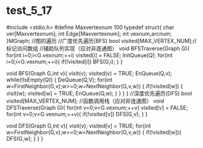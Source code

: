 # test_5_17
#include <stdio.h>
#define Maxvertexnum 100
typedef struct{
	char ver[Maxvertexnum];
	int Edge[Maxvertexnum];
	int vexnum,arcnum;
}MGraph;
//图的遍历
//广度优先遍历(BFS)
bool visited[MAX_VERTEX_NUM];//标记访问数组
//辅助队列实现（应对非连通图）
void BFSTraverse(Graph G){
	for(int i=0;i<G.vexnum;++i)
		visited[i] = FALSE;
	InitQueue(Q);
	for(int i=0;i<G.vexnum;++i){
		if(!visited[i])
			BFS(G,i);
	}
}

void BFS(Graph G,int v){
	visit(v);
	visited(v) = TRUE;
	EnQueue(Q,v);
	while(!IsEmpty(Q))
	{
		DeQueue(Q,V);
		for(int w=FirstNeighbor(G,v);w>=0;w=NextNeighbor(G,v,w))
		{
			if(!visited[w])
			{
				visit(w);
				visited[w] = TRUE;
				EnQueue(Q,w);
			}
		}
	}
}
//深度优先遍历(DFS)
bool visited[MAX_VERTEX_NUM];
//函数调用栈（应对非连通图）
void DFSTraverse(Graph G){
	for(int v=0;v<G.vexnum;++v)
		visited[v] = FALSE;
	for(int v=0;v<G.vexnum;++v){
		if(!visited[v])
			DFS(G,v);
	}
}

void DFS(Graph G,int v){
	visit(v);
	visited[v] = TRUE;
	for(int w=FirstNeighbor(G,v);w>=0;w=NextNeighbor(G,v,w))
	{
		if(!visited[w]){
			DFS(G,w);
		}
	}
}
